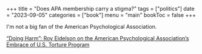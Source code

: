 +++
title = "Does APA membership carry a stigma?"
tags = ["politics"]
date = "2023-09-05"
categories = ["book"]
menu = "main"
bookToc = false
+++

I'm not a big fan of the American Psychological Association.

[“Doing Harm”: Roy Eidelson on the American Psychological Association’s Embrace of U.S. Torture Program](https://www.democracynow.org/2023/9/5/doing_harm_roy_j_eidelson_psychology)
